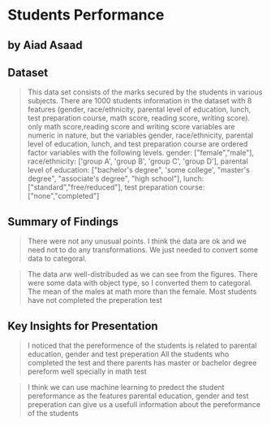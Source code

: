 # Students Performance 
## by Aiad Asaad


## Dataset


> This data set consists of the marks secured by the students in various subjects.
> There are 1000 students information in the dataset with 8 features (gender, race/ethnicity, parental level of education, lunch, test preparation course, math score, reading score, writing score). only math score,reading score and writing score variables are numeric in nature, but the variables gender, race/ethnicity, parental level of education, lunch, and test preparation course are ordered factor variables with the following levels.
gender: ["female","male"],
race/ethnicity: ['group A', 'group B', 'group C', 'group D'],
parental level of education: ["bachelor's degree", 'some college', "master's degree", "associate's degree", "high school"],
lunch: ["standard","free/reduced"],
test preparation course: ["none","completed"]


## Summary of Findings

> There were not any unusual points. I think the data are ok and we need not to do any transformations.
We just needed to convert some data to categoral.

> The data arw well-distribuded as we can see from the figures.
> There were some data with object type, so I converted them to categoral.
> The mean of the males at math more than the female.
> Most students have not completed the preperation test

## Key Insights for Presentation

> I noticed that the pereformence of the students is related to parental education, gender and test preperation
All the students who completed the test and there parents has master or bachelor degree pereform well specially in math test

> I think we can use machine learning to predect the student pereformance as the features parental education, gender and test preperation can give us a usefull information about the pereformance of the students

